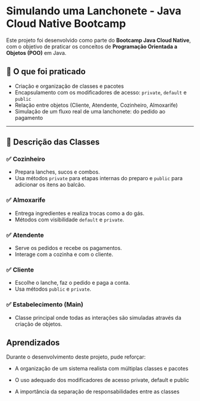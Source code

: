 # Simulando uma Lanchonete - Java Cloud Native Bootcamp

Este projeto foi desenvolvido como parte do **Bootcamp Java Cloud Native**, com o objetivo de praticar os conceitos de **Programação Orientada a Objetos (POO)** em Java.

## 🧠 O que foi praticado

- Criação e organização de classes e pacotes
- Encapsulamento com os modificadores de acesso: `private`, `default` e `public`
- Relação entre objetos (Cliente, Atendente, Cozinheiro, Almoxarife)
- Simulação de um fluxo real de uma lanchonete: do pedido ao pagamento

---
## 🧩 Descrição das Classes

### ✅ Cozinheiro
- Prepara lanches, sucos e combos.
- Usa métodos `private` para etapas internas do preparo e `public` para adicionar os itens ao balcão.

### ✅ Almoxarife
- Entrega ingredientes e realiza trocas como a do gás.
- Métodos com visibilidade `default` e `private`.

### ✅ Atendente
- Serve os pedidos e recebe os pagamentos.
- Interage com a cozinha e com o cliente.

### ✅ Cliente
- Escolhe o lanche, faz o pedido e paga a conta.
- Usa métodos `public` e `private`.

### ✅ Estabelecimento (Main)
- Classe principal onde todas as interações são simuladas através da criação de objetos.

## Aprendizados
Durante o desenvolvimento deste projeto, pude reforçar:

- A organização de um sistema realista com múltiplas classes e pacotes

- O uso adequado dos modificadores de acesso private, default e public

- A importância da separação de responsabilidades entre as classes
